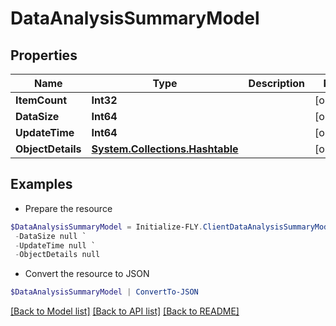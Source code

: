 # DataAnalysisSummaryModel
## Properties

Name | Type | Description | Notes
------------ | ------------- | ------------- | -------------
**ItemCount** | **Int32** |  | [optional] 
**DataSize** | **Int64** |  | [optional] 
**UpdateTime** | **Int64** |  | [optional] 
**ObjectDetails** | [**System.Collections.Hashtable**](DataAnalysisDetailModel.md) |  | [optional] 

## Examples

- Prepare the resource
```powershell
$DataAnalysisSummaryModel = Initialize-FLY.ClientDataAnalysisSummaryModel  -ItemCount null `
 -DataSize null `
 -UpdateTime null `
 -ObjectDetails null
```

- Convert the resource to JSON
```powershell
$DataAnalysisSummaryModel | ConvertTo-JSON
```

[[Back to Model list]](../README.md#documentation-for-models) [[Back to API list]](../README.md#documentation-for-api-endpoints) [[Back to README]](../README.md)


